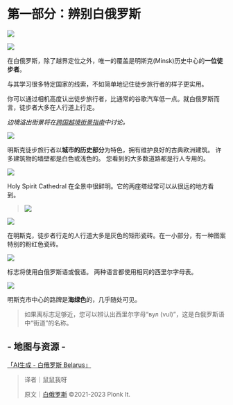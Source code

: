 # 第一部分：辨别白俄罗斯
![](https://cdn.nlark.com/yuque/0/2023/png/35798360/1686705222100-acba5e1f-41b1-445f-80d8-5b353990f619.png#averageHue=%23fcf7f3&clientId=ubc45e44c-3ed7-4&from=paste&height=148&id=ue1f08124&originHeight=282&originWidth=1474&originalType=binary&ratio=1.9049999713897705&rotation=0&showTitle=false&size=73013&status=done&style=none&taskId=u985cd6a4-15c1-40de-959e-1b79f1b0673&title=&width=773.7532924605035)

![](https://cdn.nlark.com/yuque/0/2023/png/35798360/1686705238333-d01fdc74-591a-417c-ade1-043c8ea5774e.png#averageHue=%23cde3db&clientId=ubc45e44c-3ed7-4&from=paste&height=572&id=u9d05f88a&originHeight=392&originWidth=688&originalType=binary&ratio=1.9049999713897705&rotation=0&showTitle=false&size=397841&status=done&style=none&taskId=u8ff2b453-cebc-4c70-95d0-688bc667f26&title=&width=1003.1548767089844)

在白俄罗斯，除了越界定位之外，唯一的覆盖是明斯克(Minsk)历史中心的**一位徒步者**。

与其学习很多特定国家的线索，不如简单地记住徒步旅行者的样子更实用。

你可以通过相机高度认出徒步旅行者，比通常的谷歌汽车低一点。就白俄罗斯而言，徒步者大多在人行道上行走。

_<font style="color:rgb(0, 0, 0);">边境溢出街景将在</font>_[_跨国越境街景指南_](https://www.yuque.com/chaofun/tuxun/spillover-countries#Skfjv)_<font style="color:rgb(0, 0, 0);">中讨论。</font>_

![](https://cdn.nlark.com/yuque/0/2023/png/35798360/1686705375791-36fd408f-22c6-4e0d-960c-a7c08f968bf1.png#averageHue=%2381837c&clientId=ubc45e44c-3ed7-4&from=paste&height=523&id=u73721fe4&originHeight=388&originWidth=687&originalType=binary&ratio=1.9049999713897705&rotation=0&showTitle=false&size=443044&status=done&style=none&taskId=u30ffb95b-0713-45ac-816a-b4476add13d&title=&width=925.6299438476562)

明斯克徒步旅行者以**城市的历史部分**为特色，拥有维护良好的古典欧洲建筑。 许多建筑物的墙壁都是白色或浅色的。 您看到的大多数道路都是行人专用的。

![](https://cdn.nlark.com/yuque/0/2023/png/35798360/1686705751918-d762807b-2aea-481a-984c-79c887bb255e.png#averageHue=%234e5445&clientId=ubc45e44c-3ed7-4&from=paste&height=494&id=u30c9c3a0&originHeight=384&originWidth=687&originalType=binary&ratio=1.9049999713897705&rotation=0&showTitle=false&size=391659&status=done&style=none&taskId=uf9a81558-39da-4b71-a64b-ff3a8b77132&title=&width=883.6299438476562)

Holy Spirit Cathedral 在全景中很鲜明。它的两座塔经常可以从很远的地方看到。

> ![](https://cdn.nlark.com/yuque/0/2023/png/35798360/1686706106708-6c0830ed-0de4-4e14-9481-fe73ed1dcdcb.png#averageHue=%23f1f0ea&clientId=ubc45e44c-3ed7-4&from=paste&height=309&id=ued5f9060&originHeight=588&originWidth=957&originalType=binary&ratio=1.9049999713897705&rotation=0&showTitle=false&size=274037&status=done&style=none&taskId=uba8801d8-e737-4d6f-b733-3330d946eb0&title=&width=502.3622122691329)
>

![](https://cdn.nlark.com/yuque/0/2023/png/35798360/1686705877073-fe33dc5f-3713-4f2c-b1fe-05d973a85ed5.png#averageHue=%239f9b94&clientId=ubc45e44c-3ed7-4&from=paste&height=561&id=uf075ccf1&originHeight=389&originWidth=688&originalType=binary&ratio=1.9049999713897705&rotation=0&showTitle=false&size=420699&status=done&style=none&taskId=u2e7ca36b-e498-4f4a-b55b-ad11a8006c6&title=&width=992.1548767089844)

在明斯克，徒步者行走的人行道大多是灰色的矩形瓷砖。在一小部分，有一种图案特别的粉红色瓷砖。

![](https://cdn.nlark.com/yuque/0/2023/png/35798360/1686706178109-90d48a14-059f-41e8-90a9-eea70e10b0e4.png#averageHue=%23cccccc&clientId=ubc45e44c-3ed7-4&from=paste&height=591&id=u205ae169&originHeight=385&originWidth=693&originalType=binary&ratio=1.9049999713897705&rotation=0&showTitle=false&size=111844&status=done&style=none&taskId=ua0a09b14-f5f0-4f60-a9a5-3fbb2504d6d&title=&width=1062.9488525390625)

标志将使用白俄罗斯语或俄语。 两种语言都使用相同的西里尔字母表。

![](https://cdn.nlark.com/yuque/0/2023/png/35798360/1686706228104-7f734808-c149-4d76-a0b2-0d1a21d21d31.png#averageHue=%238b9596&clientId=ubc45e44c-3ed7-4&from=paste&height=460&id=u2ef77bce&originHeight=386&originWidth=688&originalType=binary&ratio=1.9049999713897705&rotation=0&showTitle=false&size=245344&status=done&style=none&taskId=ub483775e-868e-4d5f-8c65-3d056f79261&title=&width=819.1548767089844)

明斯克市中心的路牌是**海绿色**的，几乎随处可见。

> 如果离标志足够近，您可以辨认出西里尔字母“вул (vul)”，这是白俄罗斯语中“街道”的名称。
>

## - 地图与资源 -
[「AI生成 - 白俄罗斯 Belarus」](https://tuxun.fun/maps_detail?mapsId=2446)



> 译者｜鼠鼠我呀
>
> 原文｜[白俄罗斯](https://www.plonkit.net/belarus) ©2021-2023 Plonk It.
>

